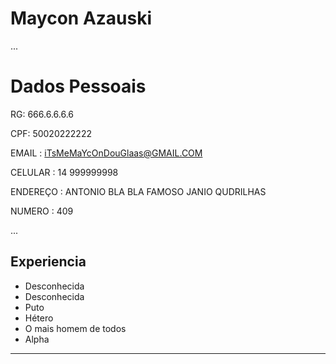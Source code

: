 # Maycon Azauski

...
 # Dados Pessoais


 RG: 666.6.6.6.6

 CPF: 50020222222

 EMAIL : iTsMeMaYcOnDouGlaas@GMAIL.COM    

 CELULAR : 14 999999998

 ENDEREÇO : ANTONIO BLA BLA FAMOSO JANIO QUDRILHAS

 NUMERO : 409

 ...


## Experiencia

- Desconhecida
- Desconhecida
- Puto
- Hétero
- O mais homem de todos
- Alpha

---


